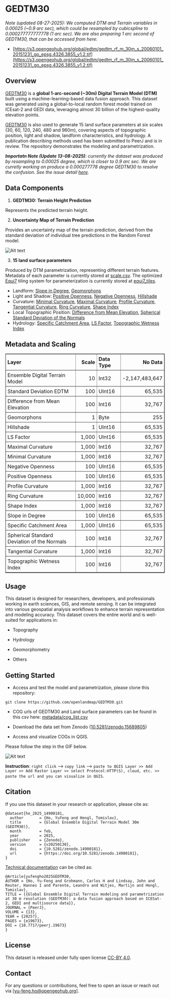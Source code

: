 # GEDTM30

*Note (updated 08-27-2025): We computed DTM and Terrain variables in 0.00025 (~0.9 arc sec), which could be resampled by cubicspline to 0.000277777777778 (1 arc sec). We are also preparing 1 arc second of GEDTM30, that can be accessed from here:*


- [https://s3.opengeohub.org/global/edtm/gedtm_rf_m_30m_s_20060101_20151231_go_epsg.4326.3855_v1.2.tif](https://s3.opengeohub.org/global/edtm/gedtm_rf_m_30m_s_20060101_20151231_go_epsg.4326.3855_v1.2.tif)

## Overview

[GEDTM30](https://doi.org/10.7717/peerj.19673) is a **global 1-arc-second (~30m) Digital Terrain Model (DTM)** built using a machine-learning-based data fusion approach. This dataset was generated using a global-to-local random forest model trained on ICEsat-2 and GEDI data, leveraging almost 30 billion of the highest-quality elevation points. 

[GEDTM30](https://doi.org/10.7717/peerj.19673) is also used to generate 15 land surface parameters at six scales (30, 60, 120, 240, 480 and 960m), covering aspects of topographic position, light and shadow, landform characteristics, and hydrology. A publication describing methods used has been submitted to PeerJ and is in review. The repository demonstrates the modeling and parametrization. 


***Importatn Note (Update 13-08-2025)**: currently the dataset was produced by resampling to 0.00025 degree, which is closer to 0.9 arc sec. We are curretly working on produce a 0.000277778 degree GEDTM30 to resolve the confusion. See the issue detail [here](https://github.com/openlandmap/GEDTM30/issues/8).*


## Data Components

1. **GEDTM30: Terrain Height Prediction**

Represents the predicted terrain height.

2. **Uncertainty Map of Terrain Prediction**

Provides an uncertainty map of the terrain prediction, derived from the standard deviation of individual tree predictions in the Random Forest model.

![Alt text](img/landing.jpg)

3. **15 land surface parameters**

Produced by DTM parametrization, representing different terrain features. Metadata of each parameter is currently stored at [scale.csv](parametrization/scaling.csv). The optimized [Equi7](https://github.com/TUW-GEO/Equi7Grid) tiling system for parameterization is currently stored at [equi7_tiles](parametrization/equi7_tiles).


- Landform:
[Slope in Degree](https://zenodo.org/records/14920379), [Geomorphons](https://zenodo.org/records/14920357)
- Light and Shadow:
[Positive Openness](https://zenodo.org/records/14920371), [Negative Openness](https://zenodo.org/records/14920369), [Hillshade](https://zenodo.org/records/14920359)
- Curvature:
[Minimal Curvature](https://zenodo.org/records/14920365), [Maximal Curvature](https://zenodo.org/records/14920363), [Profile Curvature](https://zenodo.org/records/14920373), [Tangential Curvature](https://zenodo.org/records/14920385), [Ring Curvature](https://zenodo.org/records/14920375), [Shape Index](https://zenodo.org/records/14920377)
- Local Topographic Position:
[Difference from Mean Elevation](https://zenodo.org/records/14919451), [Spherical Standard Deviation of the Normals](https://zenodo.org/records/14920383)
- Hydrology:
[Specific Catchment Area](https://zenodo.org/records/14920381), [LS Factor](https://zenodo.org/records/14920361), [Topographic Wetness Index](https://zenodo.org/records/14920387)

## Metadata and Scaling

<table border="1" style="border-collapse: collapse;">
  <tr>
    <th style="text-align: left; padding: 5px;">Layer</th>
    <th style="text-align: right; padding: 5px;">Scale</th>
    <th style="text-align: left; padding: 5px;">Data Type</th>
    <th style="text-align: right; padding: 5px;">No Data</th>
  </tr>
  <tr>
    <td style="text-align: left; padding: 5px;">Ensemble Digital Terrain Model</td>
    <td style="text-align: right; padding: 5px;">10</td>
    <td style="text-align: left; padding: 5px;">Int32</td>
    <td style="text-align: right; padding: 5px;">-2,147,483,647</td>
  </tr>
  <tr>
    <td style="text-align: left; padding: 5px;">Standard Deviation EDTM</td>
    <td style="text-align: right; padding: 5px;">100</td>
    <td style="text-align: left; padding: 5px;">UInt16</td>
    <td style="text-align: right; padding: 5px;">65,535</td>
  </tr>
  <tr>
    <td style="text-align: left; padding: 5px;">Difference from Mean Elevation</td>
    <td style="text-align: right; padding: 5px;">100</td>
    <td style="text-align: left; padding: 5px;">Int16</td>
    <td style="text-align: right; padding: 5px;">32,767</td>
  </tr>
  <tr>
    <td style="text-align: left; padding: 5px;">Geomorphons</td>
    <td style="text-align: right; padding: 5px;">1</td>
    <td style="text-align: left; padding: 5px;">Byte</td>
    <td style="text-align: right; padding: 5px;">255</td>
  </tr>
  <tr>
    <td style="text-align: left; padding: 5px;">Hillshade</td>
    <td style="text-align: right; padding: 5px;">1</td>
    <td style="text-align: left; padding: 5px;">UInt16</td>
    <td style="text-align: right; padding: 5px;">65,535</td>
  </tr>
  <tr>
    <td style="text-align: left; padding: 5px;">LS Factor</td>
    <td style="text-align: right; padding: 5px;">1,000</td>
    <td style="text-align: left; padding: 5px;">UInt16</td>
    <td style="text-align: right; padding: 5px;">65,535</td>
  </tr>
  <tr>
    <td style="text-align: left; padding: 5px;">Maximal Curvature</td>
    <td style="text-align: right; padding: 5px;">1,000</td>
    <td style="text-align: left; padding: 5px;">Int16</td>
    <td style="text-align: right; padding: 5px;">32,767</td>
  </tr>
  <tr>
    <td style="text-align: left; padding: 5px;">Minimal Curvature</td>
    <td style="text-align: right; padding: 5px;">1,000</td>
    <td style="text-align: left; padding: 5px;">Int16</td>
    <td style="text-align: right; padding: 5px;">32,767</td>
  </tr>
  <tr>
    <td style="text-align: left; padding: 5px;">Negative Openness</td>
    <td style="text-align: right; padding: 5px;">100</td>
    <td style="text-align: left; padding: 5px;">UInt16</td>
    <td style="text-align: right; padding: 5px;">65,535</td>
  </tr>
  <tr>
    <td style="text-align: left; padding: 5px;">Positive Openness</td>
    <td style="text-align: right; padding: 5px;">100</td>
    <td style="text-align: left; padding: 5px;">UInt16</td>
    <td style="text-align: right; padding: 5px;">65,535</td>
  </tr>
  <tr>
    <td style="text-align: left; padding: 5px;">Profile Curvature</td>
    <td style="text-align: right; padding: 5px;">1,000</td>
    <td style="text-align: left; padding: 5px;">Int16</td>
    <td style="text-align: right; padding: 5px;">32,767</td>
  </tr>
  <tr>
    <td style="text-align: left; padding: 5px;">Ring Curvature</td>
    <td style="text-align: right; padding: 5px;">10,000</td>
    <td style="text-align: left; padding: 5px;">Int16</td>
    <td style="text-align: right; padding: 5px;">32,767</td>
  </tr>
  <tr>
    <td style="text-align: left; padding: 5px;">Shape Index</td>
    <td style="text-align: right; padding: 5px;">1,000</td>
    <td style="text-align: left; padding: 5px;">Int16</td>
    <td style="text-align: right; padding: 5px;">32,767</td>
  </tr>
  <tr>
    <td style="text-align: left; padding: 5px;">Slope in Degree</td>
    <td style="text-align: right; padding: 5px;">100</td>
    <td style="text-align: left; padding: 5px;">UInt16</td>
    <td style="text-align: right; padding: 5px;">65,535</td>
  </tr>
  <tr>
    <td style="text-align: left; padding: 5px;">Specific Catchment Area</td>
    <td style="text-align: right; padding: 5px;">1,000</td>
    <td style="text-align: left; padding: 5px;">UInt16</td>
    <td style="text-align: right; padding: 5px;">65,535</td>
  </tr>
  <tr>
    <td style="text-align: left; padding: 5px;">Spherical Standard Deviation of the Normals</td>
    <td style="text-align: right; padding: 5px;">100</td>
    <td style="text-align: left; padding: 5px;">Int16</td>
    <td style="text-align: right; padding: 5px;">32,767</td>
  </tr>
  <tr>
    <td style="text-align: left; padding: 5px;">Tangential Curvature</td>
    <td style="text-align: right; padding: 5px;">1,000</td>
    <td style="text-align: left; padding: 5px;">Int16</td>
    <td style="text-align: right; padding: 5px;">32,767</td>
  </tr>
  <tr>
    <td style="text-align: left; padding: 5px;">Topographic Wetness Index</td>
    <td style="text-align: right; padding: 5px;">100</td>
    <td style="text-align: left; padding: 5px;">Int16</td>
    <td style="text-align: right; padding: 5px;">32,767</td>
  </tr>

   
 
</table>

## Usage

This dataset is designed for researchers, developers, and professionals working in earth sciences, GIS, and remote sensing. It can be integrated into various geospatial analysis workflows to enhance terrain representation and modeling accuracy. This dataset covers the entire world and is well-suited for applications in:

- Topography

- Hydrology

- Geomorphometry

- Others

## Getting Started

- Access and test the model and parametrization, please clone this repository:

```
git clone https://github.com/openlandmap/GEDTM30.git
```
- COG urls of GEDTM30 and Land surface parameters can be found in this csv here: [metadata/cog_list.csv](metadata/cog_list.csv)

- Download the data set from Zenodo ([10.5281/zenodo.15689805](https://zenodo.org/records/15689805))

- Access and visualize COGs in QGIS. 

Please follow the step in the GIF below.

![Alt text](img/open_file_qgis_copy_link.gif)

 **Instruction**:
`right click` --> `copy link` --> `paste to QGIS Layer >> Add Layer >> Add Raster Layer >> select Protocol:HTTP(S), cloud, etc. >> paste the url and you can visualize in QGIS`.

## Citation

If you use this dataset in your research or application, please cite as:

```
@dataset{ho_2025_14900181,
  author       = {Ho, Yufeng and Hengl, Tomislav},
  title        = {Global Ensemble Digital Terrain Model 30m (GEDTM30)},
  month        = feb,
  year         = 2025,
  publisher    = {Zenodo},
  version      = {v20250130},
  doi          = {10.5281/zenodo.14900181},
  url          = {https://doi.org/10.5281/zenodo.14900181},
}
```

[Technical documentation](https://doi.org/10.7717/peerj.19673) can be cited as:

```
@Article{yufengho2025GEDTM30,
AUTHOR = {Ho, Yu-Feng and Grohmann, Carlos H and Lindsay, John and Reuter, Hannes I and Parente, Leandro and Witjes, Martijn and Hengl, Tomislav},
TITLE = {{Global Ensemble Digital Terrain modeling and parametrization at 30 m resolution (GEDTM30): a data fusion approach based on ICESat-2, GEDI and multisource data}},
JOURNAL = {PeerJ},
VOLUME = {13},
YEAR = {2025?},
PAGES = {e19673},
DOI = {10.7717/peerj.19673}
}
```

## License

This dataset is released under fully open license [CC-BY 4.0](https://creativecommons.org/licenses/by/4.0/deed.en). 

## Contact

For any questions or contributions, feel free to open an issue or reach out via [yu-feng.ho@opengeohub.org].

